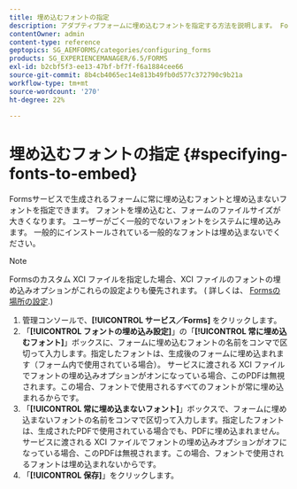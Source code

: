 ```yaml
---
title: 埋め込むフォントの指定
description: アダプティブフォームに埋め込むフォントを指定する方法を説明します。 Formsサービスで生成されるフォームに埋め込むフォントと埋め込まないフォントを指定できます。
contentOwner: admin
content-type: reference
geptopics: SG_AEMFORMS/categories/configuring_forms
products: SG_EXPERIENCEMANAGER/6.5/FORMS
exl-id: b2cbf5f3-ee13-47bf-bf7f-f6a1884cee66
source-git-commit: 8b4cb4065ec14e813b49fb0d577c372790c9b21a
workflow-type: tm+mt
source-wordcount: '270'
ht-degree: 22%

---
```


# 埋め込むフォントの指定 {#specifying-fonts-to-embed}

Formsサービスで生成されるフォームに常に埋め込むフォントと埋め込まないフォントを指定できます。 フォントを埋め込むと、フォームのファイルサイズが大きくなります。 ユーザーがごく一般的でないフォントをシステムに埋め込みます。 一般的にインストールされている一般的なフォントは埋め込まないでください。

>[!NOTE]
>
>Formsのカスタム XCI ファイルを指定した場合、XCI ファイルのフォントの埋め込みオプションがこれらの設定よりも優先されます。 ( 詳しくは、 [Formsの場所の設定](/help/forms/using/admin-help/configuring-locations-forms.md#configuring-locations-for-forms).)

1. 管理コンソールで、**[!UICONTROL サービス／Forms]** をクリックします。
1. 「**[!UICONTROL フォントの埋め込み設定]**」の「**[!UICONTROL 常に埋め込むフォント]**」ボックスに、フォームに埋め込むフォントの名前をコンマで区切って入力します。指定したフォントは、生成後のフォームに埋め込まれます（フォーム内で使用されている場合）。 サービスに渡される XCI ファイルでフォントの埋め込みオプションがオンになっている場合、このPDFは無視されます。この場合、フォントで使用されるすべてのフォントが常に埋め込まれるからです。
1. 「**[!UICONTROL 常に埋め込まないフォント]**」ボックスで、フォームに埋め込まないフォントの名前をコンマで区切って入力します。指定したフォントは、生成されたPDFで使用されている場合でも、PDFに埋め込まれません。 サービスに渡される XCI ファイルでフォントの埋め込みオプションがオフになっている場合、このPDFは無視されます。この場合、フォントで使用されるフォントは埋め込まれないからです。
1. 「**[!UICONTROL 保存]**」をクリックします。
